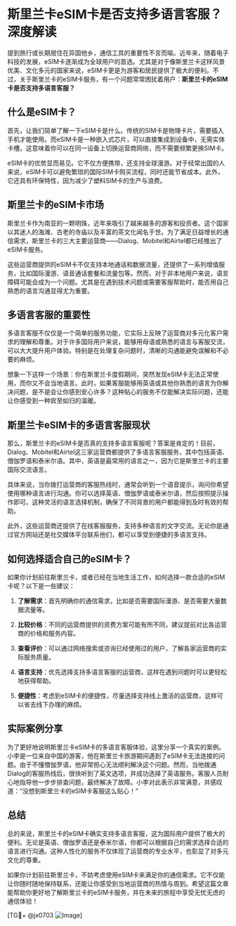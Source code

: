 # 斯里兰卡eSIM卡是否支持多语言客服？深度解读

提到旅行或长期居住在异国他乡，通信工具的重要性不言而喻。近年来，随着电子科技的发展，eSIM卡逐渐成为全球用户的首选。尤其是对于像斯里兰卡这样风景优美、文化多元的国家来说，eSIM卡更是为游客和居民提供了极大的便利。不过，关于斯里兰卡的eSIM卡服务，有一个问题常常困扰着用户：**斯里兰卡的eSIM卡是否支持多语言客服？**

## 什么是eSIM卡？

首先，让我们简单了解一下eSIM卡是什么。传统的SIM卡是物理卡片，需要插入手机才能使用。而eSIM卡是一种嵌入式芯片，可以直接集成到设备中，无需实体卡槽。这意味着你可以在同一设备上切换运营商网络，而不需要频繁更换SIM卡。

eSIM卡的优势显而易见。它不仅方便携带，还支持全球漫游。对于经常出国的人来说，eSIM卡可以避免繁琐的国际SIM卡购买流程，同时还能节省成本。此外，它还具有环保特性，因为减少了塑料SIM卡的生产与浪费。

## 斯里兰卡的eSIM卡市场

斯里兰卡作为南亚的一颗明珠，近年来吸引了越来越多的游客和投资者。这个国家以其迷人的海滩、古老的寺庙以及丰富的茶文化闻名于世。为了满足日益增长的通信需求，斯里兰卡的三大主要运营商——Dialog、Mobitel和Airtel都已经推出了eSIM卡服务。

这些运营商提供的eSIM卡不仅支持本地通话和数据流量，还提供了一系列增值服务，比如国际漫游、语音通话套餐和流量包等。然而，对于非本地用户来说，语言障碍可能会成为一个问题。尤其是在遇到技术问题或需要客服帮助时，能否用自己熟悉的语言沟通显得尤为重要。

## 多语言客服的重要性

多语言客服不仅仅是一个简单的服务功能，它实际上反映了运营商对多元化客户需求的理解和尊重。对于许多国际用户来说，能够用母语或熟悉的语言与客服交流，可以大大提升用户体验。特别是在处理复杂问题时，清晰的沟通能避免误解和不必要的麻烦。

想象一下这样一个场景：你在斯里兰卡度假期间，突然发现eSIM卡无法正常使用，而你又不会当地语言。此时，如果客服能够用英语或其他你熟悉的语言为你解决问题，是不是会让你感到安心许多？这种贴心的服务不仅能解决实际问题，还能让你感受到一种宾至如归的温暖。

## 斯里兰卡eSIM卡的多语言客服现状

那么，斯里兰卡的eSIM卡是否真的支持多语言客服呢？答案是肯定的！目前，Dialog、Mobitel和Airtel这三家运营商都提供了多语言客服服务，其中包括英语、僧伽罗语和泰米尔语。其中，英语是最常用的语言之一，因为它是斯里兰卡的主要国际交流语言。

具体来说，当你拨打运营商的客服热线时，通常会听到一个语音提示，询问你希望使用哪种语言进行沟通。你可以选择英语、僧伽罗语或泰米尔语，然后按照提示操作即可。这种灵活的语言选择机制，确保了不同背景的用户都能得到及时有效的帮助。

此外，这些运营商还提供了在线客服服务，支持多种语言的文字交流。无论你是通过官方网站还是社交媒体平台联系他们，都可以享受到便捷的多语言支持。

## 如何选择适合自己的eSIM卡？

如果你计划前往斯里兰卡，或者已经在当地生活工作，如何选择一款合适的eSIM卡呢？以下是一些建议：

1. **了解需求**：首先明确你的通信需求，比如是否需要国际漫游、是否需要大量数据流量等。
   
2. **比较价格**：不同的运营商提供的资费方案可能有所不同，建议提前对比各运营商的价格和服务内容。

3. **查看评价**：可以通过网络搜索或咨询已经使用过的用户，了解各家运营商的实际服务质量。

4. **语言支持**：优先选择支持多语言客服的运营商，这样在遇到问题时可以更轻松地获得帮助。

5. **便捷性**：考虑到eSIM卡的便捷性，尽量选择支持线上激活的运营商，这样可以省去线下办理的麻烦。

## 实际案例分享

为了更好地说明斯里兰卡eSIM卡的多语言客服体验，这里分享一个真实的案例。小李是一位来自中国的游客，他在斯里兰卡旅游期间遇到了eSIM卡无法连接的问题。由于不懂僧伽罗语，他非常担心无法顺利解决这个问题。然而，当他拨通Dialog的客服热线后，很快听到了英文选项，并成功选择了英语服务。客服人员耐心地指导他一步步排查问题，最终解决了故障。小李对此表示非常满意，并感叹道：“没想到斯里兰卡的eSIM卡客服这么贴心！”

## 总结

总的来说，斯里兰卡的eSIM卡确实支持多语言客服，这为国际用户提供了极大的便利。无论是英语、僧伽罗语还是泰米尔语，你都可以根据自己的需求选择合适的语言进行沟通。这种人性化的服务不仅体现了运营商的专业水平，也彰显了对多元文化的尊重。

如果你计划前往斯里兰卡，不妨考虑使用eSIM卡来满足你的通信需求。它不仅能让你随时随地保持联系，还能让你感受到当地运营商的热情与周到。希望这篇文章能帮助你更好地了解斯里兰卡的eSIM卡服务，并在未来的旅程中享受无忧无虑的通信体验！

[TG💪+ @jx0703 ![Image](https://github.com/user-attachments/assets/dbca1d08-cadb-493c-b0ec-ad6f7a83f270)]